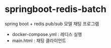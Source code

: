# springboot-redis-batch
spring boot + redis pub/sub 모델 채팅 프로그램


* docker-compose.yml : 레디스 실행 
* main.html : 채팅 클라이언트